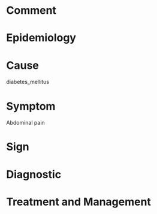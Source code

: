 # Comment

# Epidemiology

# Cause

diabetes_mellitus

# Symptom

Abdominal pain

# Sign

# Diagnostic

# Treatment and Management
